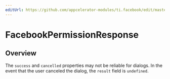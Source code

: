 ```yaml
---
editUrl: https://github.com/appcelerator-modules/ti.facebook/edit/master/apidoc/Facebook.yml
---
```

# FacebookPermissionResponse

<TypeHeader/>

## Overview

The `success` and `cancelled` properties may not be reliable for dialogs. In the event
that the user canceled the dialog, the `result` field is `undefined`.

<ApiDocs/>
